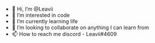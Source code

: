 - 👋 Hi, I’m @Leavii
- 👀 I’m interested in code
- 🌱 I’m currently learning life
- 💞️ I’m looking to collaborate on anything I can learn from
- 📫 How to reach me discord - Leavii#4609

<!---
Leavii/Leavii is a ✨ special ✨ repository because its `README.md` (this file) appears on your GitHub profile.
You can click the Preview link to take a look at your changes.
--->
